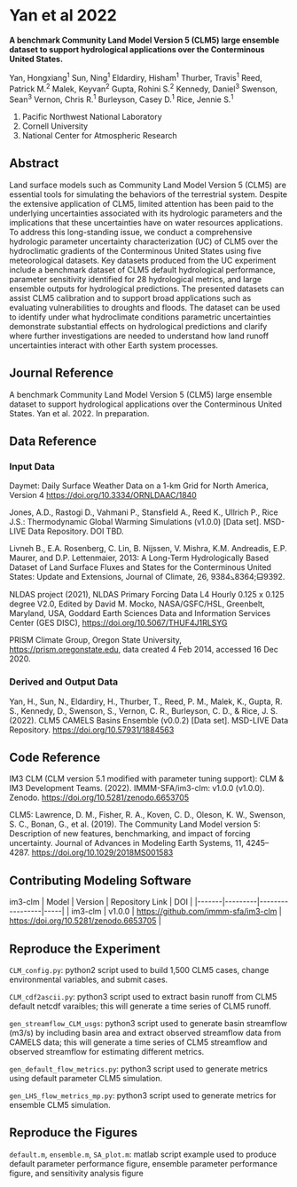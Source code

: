 # Yan et al 2022

**A benchmark Community Land Model Version 5 (CLM5) large ensemble dataset to support hydrological applications over the Conterminous United States.**

Yan, Hongxiang<sup>1</sup>
Sun, Ning<sup>1</sup>
Eldardiry, Hisham<sup>1</sup>
Thurber, Travis<sup>1</sup>
Reed, Patrick M.<sup>2</sup>
Malek, Keyvan<sup>2</sup>
Gupta, Rohini S.<sup>2</sup>
Kennedy, Daniel<sup>3</sup>
Swenson, Sean<sup>3</sup>
Vernon, Chris R.<sup>1</sup>
Burleyson, Casey D.<sup>1</sup>
Rice, Jennie S.<sup>1</sup>

1. Pacific Northwest National Laboratory
2. Cornell University
3. National Center for Atmospheric Research

## Abstract

Land surface models such as Community Land Model Version 5 (CLM5) are essential tools for simulating the behaviors of the terrestrial system. Despite the extensive application of CLM5, limited attention has been paid to the underlying uncertainties associated with its hydrologic parameters and the implications that these uncertainties have on water resources applications. To address this long-standing issue, we conduct a comprehensive hydrologic parameter uncertainty characterization (UC) of CLM5 over the hydroclimatic gradients of the Conterminous United States using five meteorological datasets. Key datasets produced from the UC experiment include a benchmark dataset of CLM5 default hydrological performance, parameter sensitivity identified for 28 hydrological metrics, and large ensemble outputs for hydrological predictions. The presented datasets can assist CLM5 calibration and to support broad applications such as evaluating vulnerabilities to droughts and floods. The dataset can be used to identify under what hydroclimate conditions parametric uncertainties demonstrate substantial effects on hydrological predictions and clarify where further investigations are needed to understand how land runoff uncertainties interact with other Earth system processes.


## Journal Reference

A benchmark Community Land Model Version 5 (CLM5) large ensemble dataset to support hydrological applications over the Conterminous United States. Yan et al. 2022. In preparation.


## Data Reference

### Input Data

Daymet: Daily Surface Weather Data on a 1-km Grid for North America, Version 4 https://doi.org/10.3334/ORNLDAAC/1840

Jones, A.D., Rastogi D., Vahmani P., Stansfield A., Reed K., Ullrich P., Rice J.S.: Thermodynamic Global Warming Simulations (v1.0.0) [Data set]. MSD-LIVE Data Repository. DOI TBD.

Livneh B., E.A. Rosenberg, C. Lin, B. Nijssen, V. Mishra, K.M. Andreadis, E.P. Maurer, and D.P. Lettenmaier, 2013: A Long-Term Hydrologically Based Dataset of Land Surface Fluxes and States for the Conterminous United States: Update and Extensions, Journal of Climate, 26, 9384⦣8364;⬓9392.

NLDAS project (2021), NLDAS Primary Forcing Data L4 Hourly 0.125 x 0.125 degree V2.0, Edited by David M. Mocko, NASA/GSFC/HSL, Greenbelt, Maryland, USA, Goddard Earth Sciences Data and Information Services Center (GES DISC), https://doi.org/10.5067/THUF4J1RLSYG

PRISM Climate Group, Oregon State University, https://prism.oregonstate.edu, data created 4 Feb 2014, accessed 16 Dec 2020.

### Derived and Output Data

Yan, H., Sun, N., Eldardiry, H., Thurber, T., Reed, P. M., Malek, K., Gupta, R. S., Kennedy, D., Swenson, S., Vernon, C. R., Burleyson, C. D., & Rice, J. S. (2022). CLM5 CAMELS Basins Ensemble (v0.0.2) [Data set]. MSD-LIVE Data Repository. https://doi.org/10.57931/1884563


## Code Reference

IM3 CLM (CLM version 5.1 modified with parameter tuning support):
CLM & IM3 Development Teams. (2022). IMMM-SFA/im3-clm: v1.0.0 (v1.0.0). Zenodo. https://doi.org/10.5281/zenodo.6653705

CLM5:
Lawrence, D. M., Fisher, R. A., Koven, C. D., Oleson, K. W., Swenson, S. C., Bonan, G., et al. (2019). The Community Land Model version 5: Description of new features, benchmarking, and impact of forcing uncertainty. Journal of Advances in Modeling Earth Systems, 11, 4245– 4287. https://doi.org/10.1029/2018MS001583


## Contributing Modeling Software

im3-clm
| Model | Version | Repository Link | DOI |
|-------|---------|-----------------|-----|
| im3-clm | v1.0.0 | https://github.com/immm-sfa/im3-clm | https://doi.org/10.5281/zenodo.6653705 |


## Reproduce the Experiment

`CLM_config.py`: python2 script used to build 1,500 CLM5 cases, change environmental variables, and submit cases.

`CLM_cdf2ascii.py`: python3 script used to extract basin runoff from CLM5 default netcdf varaibles; this will generate a time series of CLM5 runoff.

`gen_streamflow_CLM_usgs`: python3 script used to generate basin streamflow (m3/s) by including basin area and extract observed streamflow data from CAMELS data; this will generate a time series of CLM5 streamflow and observed streamflow for estimating different metrics.

`gen_default_flow_metrics.py`: python3 script used to generate metrics using default parameter CLM5 simulation.

`gen_LHS_flow_metrics_mp.py`: python3 script used to generate metrics for ensemble CLM5 simulation.


## Reproduce the Figures

`default.m`, `ensemble.m`, `SA_plot.m`: matlab script example used to produce default parameter performance figure, ensemble parameter performance figure, and sensitivity analysis figure
